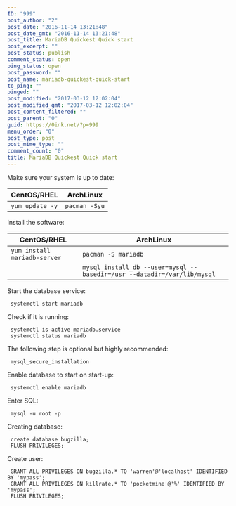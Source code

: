 ```yaml
---
ID: "999"
post_author: "2"
post_date: "2016-11-14 13:21:48"
post_date_gmt: "2016-11-14 13:21:48"
post_title: MariaDB Quickest Quick start
post_excerpt: ""
post_status: publish
comment_status: open
ping_status: open
post_password: ""
post_name: mariadb-quickest-quick-start
to_ping: ""
pinged: ""
post_modified: "2017-03-12 12:02:04"
post_modified_gmt: "2017-03-12 12:02:04"
post_content_filtered: ""
post_parent: "0"
guid: https://0ink.net/?p=999
menu_order: "0"
post_type: post
post_mime_type: ""
comment_count: "0"
title: MariaDB Quickest Quick start
---
```



Make sure your system is up to date:

| CentOS/RHEL | ArchLinux |
|-------------|-----------|
| `yum update -y` | `pacman -Syu` |

Install the software:

| CentOS/RHEL | ArchLinux |
|-------------|-----------|
| `yum install mariadb-server` | `pacman -S mariadb` |
| | `mysql_install_db --user=mysql --basedir=/usr --datadir=/var/lib/mysql` |

Start the database service:

     systemctl start mariadb

Check if it is running:

     systemctl is-active mariadb.service
     systemctl status mariadb

The following step is optional but highly recommended:

     mysql_secure_installation

Enable database to start on start-up:

     systemctl enable mariadb

Enter SQL:

     mysql -u root -p

Creating database:

     create database bugzilla;
     FLUSH PRIVILEGES;

Create user:

     GRANT ALL PRIVILEGES ON bugzilla.* TO 'warren'@'localhost' IDENTIFIED BY 'mypass';
     GRANT ALL PRIVILEGES ON killrate.* TO 'pocketmine'@'%' IDENTIFIED BY 'mypass';
     FLUSH PRIVILEGES;


